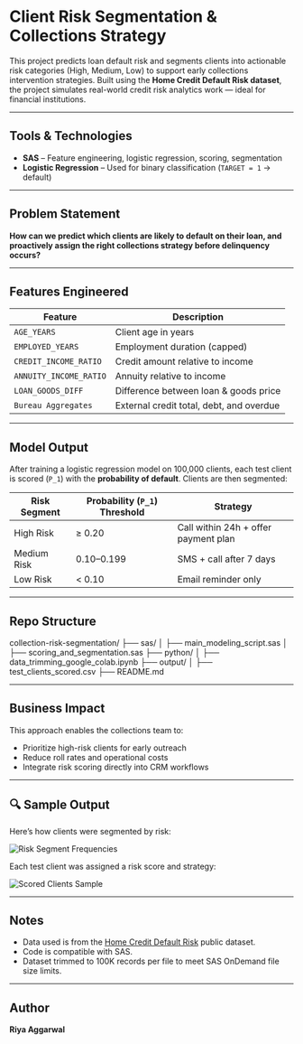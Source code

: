# Client Risk Segmentation & Collections Strategy

This project predicts loan default risk and segments clients into actionable risk categories (High, Medium, Low) to support early collections intervention strategies. Built using the **Home Credit Default Risk dataset**, the project simulates real-world credit risk analytics work — ideal for financial institutions.

---

## Tools & Technologies

- **SAS** – Feature engineering, logistic regression, scoring, segmentation
- **Logistic Regression** – Used for binary classification (`TARGET = 1` → default)

---

## Problem Statement

**How can we predict which clients are likely to default on their loan, and proactively assign the right collections strategy before delinquency occurs?**

---

## Features Engineered

| Feature                  | Description |
|--------------------------|-------------|
| `AGE_YEARS`              | Client age in years |
| `EMPLOYED_YEARS`         | Employment duration (capped) |
| `CREDIT_INCOME_RATIO`    | Credit amount relative to income |
| `ANNUITY_INCOME_RATIO`   | Annuity relative to income |
| `LOAN_GOODS_DIFF`        | Difference between loan & goods price |
| `Bureau Aggregates`      | External credit total, debt, and overdue |

---

## Model Output

After training a logistic regression model on 100,000 clients, each test client is scored (`P_1`) with the **probability of default**. Clients are then segmented:

| Risk Segment | Probability (`P_1`) Threshold | Strategy |
|--------------|-------------------------------|----------|
| High Risk    | ≥ 0.20                        | Call within 24h + offer payment plan |
| Medium Risk  | 0.10–0.199                    | SMS + call after 7 days |
| Low Risk     | < 0.10                        | Email reminder only |

---

## Repo Structure

collection-risk-segmentation/ ├── sas/ │ ├── main_modeling_script.sas │ ├── scoring_and_segmentation.sas ├── python/ │ ├── data_trimming_google_colab.ipynb ├── output/ │ ├── test_clients_scored.csv ├── README.md

---

## Business Impact

This approach enables the collections team to:
- Prioritize high-risk clients for early outreach
- Reduce roll rates and operational costs
- Integrate risk scoring directly into CRM workflows

---

## 🔍 Sample Output

Here’s how clients were segmented by risk:

![Risk Segment Frequencies](screenshots/risk_segment_freq.png)

Each test client was assigned a risk score and strategy:

![Scored Clients Sample](screenshots/scored_clients_sample.png)

---
## Notes

- Data used is from the [Home Credit Default Risk](https://www.kaggle.com/competitions/home-credit-default-risk) public dataset.
- Code is compatible with SAS.
- Dataset trimmed to 100K records per file to meet SAS OnDemand file size limits.

---

## Author

**Riya Aggarwal** 

